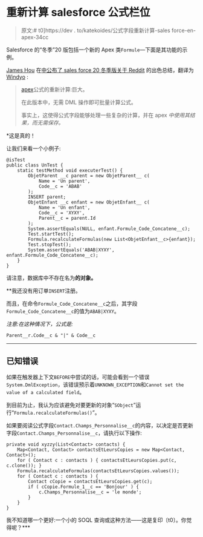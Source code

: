 # 重新计算 salesforce 公式栏位

> 原文:# t0]https://dev . to/katekoides/公式字段重新计算-sales force-en-apex-34cc

Salesforce 的“冬季”20 版包括一个新的 Apex 类`Formule`—下面是其功能的示例。

[James Hou](https://github.com/tsalb) 在[中公布了 sales force 20 冬季版关于 Reddit](https://old.reddit.com/r/salesforce/comments/d1qc3r/winter_20_release_notes_abridged_edition/) 的出色总结，翻译为 [Windyo](https://github.com/Windyo) :

> [apex](http://releasenotes.docs.salesforce.com/en-us/winter20/release-notes/rn_apex_new_classes_methods.htm#rn_apex_new_classes_methods_new_classes)公式的重新计算:巨大。
> 
> 在此版本中，无需 DML 操作即可批量计算公式。
> 
> 事实上，这使得公式字段能够处理一些复杂的计算，并在 apex *中使用其结果，而无需保存。*

 *这是真的！

让我们来看一个小例子:

```
@isTest
public class UnTest {
    static testMethod void executerTest() {
        ObjetParent __c parent = new ObjetParent__ c(
            Name = 'Un parent',
            Code__c = 'ABAB'
        );
        INSERT parent;
        ObjetEnfant __c enfant = new ObjetEnfant__ c(
            Name = 'Un enfant',
            Code__c = 'XYXY',
            Parent__c = parent.Id
        );
        System.assertEquals(NULL, enfant.Formule_Code_Concatene__c);
        Test.startTest();
        Formula.recalculateFormulas(new List<ObjetEnfant__c>{enfant});
        Test.stopTest();
        System.assertEquals('ABAB|XYXY', enfant.Formule_Code_Concatene__c);
    }
} 
```

请注意，数据库中不存在名为**的对象。**

 **我还没有用订单`INSERT`注册。

而且，在命令`Formule_Code_Concatene__c`之后，其字段`Formule_Code_Concatene__c`的值为`ABAB|XYXY`。

*注意:在这种情况下，公式是:*

```
Parent__r.Code__c & "|" & Code__c 
```

* * *

## 已知错误

如果在触发器上下文`BEFORE`中尝试的话，可能会看到一个错误`System.DmlException`，该错误预示着`UNKNOWN_EXCEPTION`和`Cannot set the value of a calculated field`。

到目前为止，我认为应该避免对要更新的对象“`SObject`”运行“`Formula.recalculateFormulas()`”。

如果要阅读公式字段`Contact.Champs_Personnalise__c`的内容，以决定是否更新字段`Contact.Champs_Personnalise__c`，请执行以下操作:

```
private void xyzzy(List<Contact> contacts) {
    Map<Contact, Contact> contactsEtLeursCopies = new Map<Contact, Contact>();
    for ( Contact c : contacts ) { contactsEtLeursCopies.put(c, c.clone()); }
    Formula.recalculateFormulas(contactsEtLeursCopies.values());
    for ( Contact c : contacts ) {
        Contact cCopie = contactsEtLeursCopies.get(c);
        if ( cCopie.Formule_1__c == 'Bonjour' ) {
            c.Champs_Personnalise__c = 'le monde';
        }
    }
} 
```

我不知道哪一个更好:一个小的 SOQL 查询或这种方法——这是复印〔t0〕。你觉得呢？***